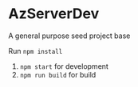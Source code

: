 # AzServerDev

A general purpose seed project base

Run `npm install`

  1. `npm start` for development
  2. `npm run build` for build
